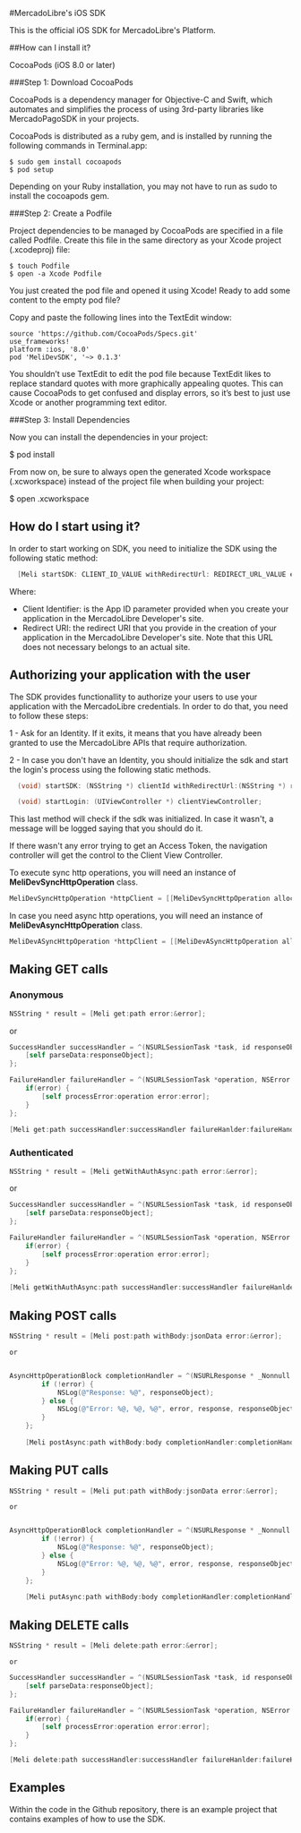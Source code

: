 #MercadoLibre's iOS SDK

This is the official iOS SDK for MercadoLibre's Platform.

##How can I install it?

CocoaPods (iOS 8.0 or later)

###Step 1: Download CocoaPods

CocoaPods is a dependency manager for Objective-C and Swift, which automates and simplifies the process of using 3rd-party libraries like MercadoPagoSDK in your projects.

CocoaPods is distributed as a ruby gem, and is installed by running the following commands in Terminal.app:

```
$ sudo gem install cocoapods
$ pod setup
```
Depending on your Ruby installation, you may not have to run as sudo to install the cocoapods gem.

###Step 2: Create a Podfile

Project dependencies to be managed by CocoaPods are specified in a file called Podfile. Create this file in the same directory as your Xcode project (.xcodeproj) file:
```
$ touch Podfile
$ open -a Xcode Podfile
```
You just created the pod file and opened it using Xcode! Ready to add some content to the empty pod file?

Copy and paste the following lines into the TextEdit window:
```
source 'https://github.com/CocoaPods/Specs.git'
use_frameworks!
platform :ios, '8.0'
pod 'MeliDevSDK', '~> 0.1.3'
```
You shouldn’t use TextEdit to edit the pod file because TextEdit likes to replace standard quotes with more graphically appealing quotes. This can cause CocoaPods to get confused and display errors, so it’s best to just use Xcode or another programming text editor.

###Step 3: Install Dependencies

Now you can install the dependencies in your project:

$ pod install

From now on, be sure to always open the generated Xcode workspace (.xcworkspace) instead of the project file when building your project:

$ open <YourProjectName>.xcworkspace
     
## How do I start using it?

In order to start working on SDK, you need to initialize the SDK using the following static method:

```objective-c
  [Meli startSDK: CLIENT_ID_VALUE withRedirectUrl: REDIRECT_URL_VALUE error:&error];
```

Where:
 - Client Identifier: is the App ID parameter provided when you create your application in the MercadoLibre Developer's site.
 - Redirect URI: the redirect URI that you provide in the creation of your application in the MercadoLibre Developer's site. 
 Note that this URL does not necessary belongs to an actual site.
      
## Authorizing your application with the user

The SDK provides functionallity to authorize your users to use your application with the MercadoLibre credentials. 
In order to do that, you need to follow these steps:

1 - Ask for an Identity. If it exits, it means that you have already been granted to use the MercadoLibre APIs that require 
authorization.
      
2 - In case you don't have an Identity, you should initialize the sdk and start the login's process using the following static methods.

```objective-c
  (void) startSDK: (NSString *) clientId withRedirectUrl:(NSString *) redirectUrl error:(NSError **) error;
```

```objective-c
  (void) startLogin: (UIViewController *) clientViewController;
```

This last method will check if the sdk was initialized. In case it wasn't, a message will be logged saying that you should do it.

If there wasn't any error trying to get an Access Token, the navigation controller will get the control to the Client View Controller.

To execute sync http operations, you will need an instance of **MeliDevSyncHttpOperation** class.

```objective-c
MeliDevSyncHttpOperation *httpClient = [[MeliDevSyncHttpOperation alloc] initWithIdentity: self.identity];
```

In case you need async http operations, you will need an instance of **MeliDevAsyncHttpOperation** class.

```objective-c
MeliDevASyncHttpOperation *httpClient = [[MeliDevASyncHttpOperation alloc] initWithIdentity: self.identity];
```

## Making GET calls

### Anonymous

```objective-c
NSString * result = [Meli get:path error:&error];
```
  or

```objective-c
SuccessHandler successHandler = ^(NSURLSessionTask *task, id responseObject) {
    [self parseData:responseObject];
};

FailureHandler failureHandler = ^(NSURLSessionTask *operation, NSError *error) {
    if(error) {
        [self processError:operation error:error];
    }
};
    
[Meli get:path successHandler:successHandler failureHanlder:failureHandler];
```

### Authenticated

```objective-c
NSString * result = [Meli getWithAuthAsync:path error:&error];
```
  or

```objective-c
SuccessHandler successHandler = ^(NSURLSessionTask *task, id responseObject) {
    [self parseData:responseObject];
};

FailureHandler failureHandler = ^(NSURLSessionTask *operation, NSError *error) {
    if(error) {
        [self processError:operation error:error];
    }
};
    
[Meli getWithAuthAsync:path successHandler:successHandler failureHanlder:failureHandler];
```

## Making POST calls

```objective-c
NSString * result = [Meli post:path withBody:jsonData error:&error];
```
    or

```objective-c

AsyncHttpOperationBlock completionHandler = ^(NSURLResponse * _Nonnull response, id  _Nullable responseObject, NSError * _Nullable error) {
        if (!error) {
            NSLog(@"Response: %@", responseObject);
        } else {
            NSLog(@"Error: %@, %@, %@", error, response, responseObject);
        }
    };
    
    [Meli postAsync:path withBody:body completionHandler:completionHandler];
```

## Making PUT calls

```objective-c
NSString * result = [Meli put:path withBody:jsonData error:&error];
```
    or

```objective-c

AsyncHttpOperationBlock completionHandler = ^(NSURLResponse * _Nonnull response, id  _Nullable responseObject, NSError * _Nullable error) {
        if (!error) {
            NSLog(@"Response: %@", responseObject);
        } else {
            NSLog(@"Error: %@, %@, %@", error, response, responseObject);
        }
    };
    
    [Meli putAsync:path withBody:body completionHandler:completionHandler];
```

## Making DELETE calls

```objective-c
NSString * result = [Meli delete:path error:&error];
```

    or

```objective-c
SuccessHandler successHandler = ^(NSURLSessionTask *task, id responseObject) {
    [self parseData:responseObject];
};

FailureHandler failureHandler = ^(NSURLSessionTask *operation, NSError *error) {
    if(error) {
        [self processError:operation error:error];
    }
};

[Meli delete:path successHandler:successHandler failureHanlder:failureHandler];
```

## Examples

Within the code in the Github repository, there is an example project that contains examples of how to use the SDK.